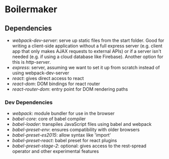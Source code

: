 # Boilermaker

## Dependencies

* *webpack-dev-server*: serve up static files from the start folder. Good for writing a client-side application without a full express server (e.g. client app that only makes AJAX requests to external APIs) or if a server isn't needed (e.g. if using a cloud database like Firebase). Another option for this is *http-server*.
* *express*: server, assuming we want to set it up from scratch instead of using webpack-dev-server
* *react*: gives direct access to react
* *react-dom*: DOM bindings for react router
* *react-router-dom*: entry point for DOM rendering paths

### Dev Dependencies

* *webpack*: module bundler for use in the browser
* *babel-core*: core of babel compiler
* *babel-loader*: transpiles JavaScript files using babel and webpack
* *babel-preset-env*: ensures compatibility with older browsers
* *babel-preset-es2015*: allow syntax like 'import'
* *babel-preset-react*: babel preset for react plugins
* *babel-preset-stage-2*: optional: gives access to the rest-spread operator and other experimental features

